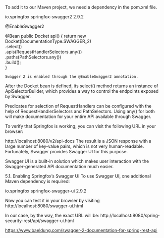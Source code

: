 To add it to our Maven project, we need a dependency in the pom.xml file.


<dependency>
    <groupId>io.springfox</groupId>
    <artifactId>springfox-swagger2</artifactId>
    <version>2.9.2</version>
</dependency>

@EnableSwagger2

 @Bean
    public Docket api() { 
        return new Docket(DocumentationType.SWAGGER_2)  
          .select()                                  
          .apis(RequestHandlerSelectors.any())              
          .paths(PathSelectors.any())                          
          .build();                                           
    }
    
    Swagger 2 is enabled through the @EnableSwagger2 annotation.

After the Docket bean is defined, its select() method returns an instance of ApiSelectorBuilder, which provides a way to control the endpoints exposed by Swagger.

Predicates for selection of RequestHandlers can be configured with the help of RequestHandlerSelectors and PathSelectors. Using any() for both will
 make documentation for your entire API available through Swagger.
 
 To verify that Springfox is working, you can visit the following URL in your browser:

http://localhost:8080/v2/api-docs
The result is a JSON response with a large number of key-value pairs, which is not very human-readable. Fortunately, Swagger provides Swagger UI for this purpose.

Swagger UI is a built-in solution which makes user interaction with the Swagger-generated API documentation much easier.

5.1. Enabling Springfox’s Swagger UI
To use Swagger UI, one additional Maven dependency is required:

<dependency>
    <groupId>io.springfox</groupId>
    <artifactId>springfox-swagger-ui</artifactId>
    <version>2.9.2</version>
</dependency>

Now you can test it in your browser by visiting http://localhost:8080/swagger-ui.html

In our case, by the way, the exact URL will be: http://localhost:8080/spring-security-rest/api/swagger-ui.html


https://www.baeldung.com/swagger-2-documentation-for-spring-rest-api
